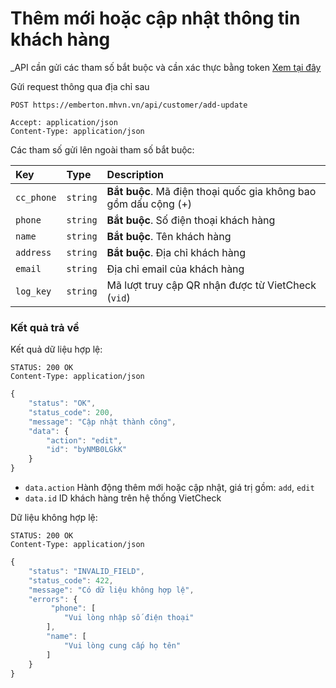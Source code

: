 # Thêm mới hoặc cập nhật thông tin khách hàng

_API cần gửi các tham số bắt buộc và cần xác thực bằng token [Xem tại đây](README.md)

Gửi request thông qua địa chỉ sau
 ```http
POST https://emberton.mhvn.vn/api/customer/add-update

Accept: application/json
Content-Type: application/json
```

Các tham số gửi lên ngoài tham số bắt buộc:

| Key | Type | Description |
| :--- | :--- | :--- |
| `cc_phone` | `string` | **Bắt buộc**. Mã điện thoại quốc gia không bao gồm dấu cộng (+) |
| `phone` | `string` | **Bắt buộc**. Số điện thoại khách hàng |
| `name` | `string` | **Bắt buộc**. Tên khách hàng |
| `address` | `string` | **Bắt buộc**. Địa chỉ khách hàng |
| `email` | `string` | Địa chỉ email của khách hàng |
| `log_key` | `string` | Mã lượt truy cập QR nhận được từ VietCheck (`vid`) |

### Kết quả trả về
Kết quả dữ liệu hợp lệ:
 ```http
STATUS: 200 OK
Content-Type: application/json
```
```javascript
{
    "status": "OK",
    "status_code": 200,
    "message": "Cập nhật thành công",
    "data": {
        "action": "edit",
        "id": "byNMB0LGkK"
    }
}
```

- `data.action` Hành động thêm mới hoặc cập nhật, giá trị gồm: `add`, `edit`
- `data.id` ID khách hàng trên hệ thống VietCheck

Dữ liệu không hợp lệ:
 ```http
STATUS: 200 OK
Content-Type: application/json
```
```javascript
{
    "status": "INVALID_FIELD",
    "status_code": 422,
    "message": "Có dữ liệu không hợp lệ",
    "errors": {
         "phone": [
            "Vui lòng nhập số điện thoại"
        ],
        "name": [
            "Vui lòng cung cấp họ tên"
        ]
    }
}
```

